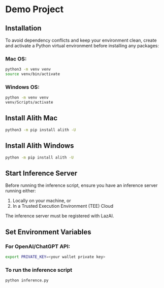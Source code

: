 # Demo Project

## Installation

To avoid dependency conflicts and keep your environment clean, create and activate a Python virtual environment before installing any packages:
### Mac OS:
```bash
python3 -m venv venv
source venv/bin/activate
```
### Windows OS:
```bash
python -m venv venv
venv/Scripts/activate
```
## Install Alith Mac

```bash
python3 -m pip install alith -U
```
## Install Alith Windows

```bash
python -m pip install alith -U
```

## Start Inference Server

Before running the inference script, ensure you have an inference server running either:

1. Locally on your machine, or
2. In a Trusted Execution Environment (TEE) Cloud

The inference server must be registered with LazAI. 


## Set Environment Variables

### For OpenAI/ChatGPT API:

```bash
export PRIVATE_KEY=<your wallet private key>
```

### To run the inference script

```bash
python inference.py
``` 
